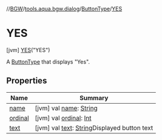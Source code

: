 //[BGW](../../../../index.md)/[tools.aqua.bgw.dialog](../../index.md)/[ButtonType](../index.md)/[YES](index.md)



# YES  
 [jvm] [YES](index.md)("YES")  


A [ButtonType](../index.md) that displays "Yes".

   


## Properties  
  
|  Name |  Summary | 
|---|---|
| <a name="tools.aqua.bgw.dialog/ButtonType.YES/name/#/PointingToDeclaration/"></a>[name](name.md)| <a name="tools.aqua.bgw.dialog/ButtonType.YES/name/#/PointingToDeclaration/"></a> [jvm] val [name](name.md): [String](https://kotlinlang.org/api/latest/jvm/stdlib/kotlin/-string/index.html)   <br>|
| <a name="tools.aqua.bgw.dialog/ButtonType.YES/ordinal/#/PointingToDeclaration/"></a>[ordinal](ordinal.md)| <a name="tools.aqua.bgw.dialog/ButtonType.YES/ordinal/#/PointingToDeclaration/"></a> [jvm] val [ordinal](ordinal.md): [Int](https://kotlinlang.org/api/latest/jvm/stdlib/kotlin/-int/index.html)   <br>|
| <a name="tools.aqua.bgw.dialog/ButtonType.YES/text/#/PointingToDeclaration/"></a>[text](text.md)| <a name="tools.aqua.bgw.dialog/ButtonType.YES/text/#/PointingToDeclaration/"></a> [jvm] val [text](text.md): [String](https://kotlinlang.org/api/latest/jvm/stdlib/kotlin/-string/index.html)Displayed button text   <br>|

